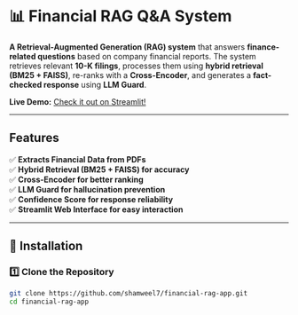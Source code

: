 # 📊 Financial RAG Q&A System  
**A Retrieval-Augmented Generation (RAG) system** that answers **finance-related questions** based on company financial reports. The system retrieves relevant **10-K filings**, processes them using **hybrid retrieval (BM25 + FAISS)**, re-ranks with a **Cross-Encoder**, and generates a **fact-checked response** using **LLM Guard**.

**Live Demo:** [Check it out on Streamlit!](https://financial-rag-app-cbawf4kxndavkse7bzcceg.streamlit.app/)

---

## **Features**
✅ **Extracts Financial Data from PDFs**  
✅ **Hybrid Retrieval (BM25 + FAISS) for accuracy**  
✅ **Cross-Encoder for better ranking**  
✅ **LLM Guard for hallucination prevention**  
✅ **Confidence Score for response reliability**  
✅ **Streamlit Web Interface for easy interaction**  

---

## 🔧 **Installation**
### **1️⃣ Clone the Repository**
```bash
git clone https://github.com/shamweel7/financial-rag-app.git
cd financial-rag-app

